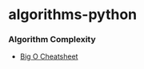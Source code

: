 # algorithms-python

### Algorithm Complexity

- [Big O Cheatsheet](https://www.bigocheatsheet.com/)
